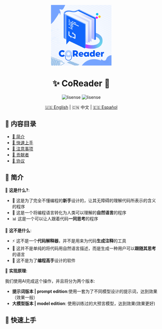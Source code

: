 <div align="center">
  <img src="logo.png" width="200" height="200">
  <h1>✨ CoReader 🚀</h1>
  
  ![lisense](https://img.shields.io/github/license/EasonTechno/CoReader?color=blue)
  ![lisense](https://img.shields.io/badge/Eason-Techno-blue)

  [🇺🇸 English](README-us.md) | 🇨🇳 中文 | [🇪🇸 Español](docs/README-es.md)
</div>

## 📑 内容目录
- [🌟 简介](#-简介)
- [🚀 快速上手](#-快速上手)
- [🧩 注意事项](#-注意事项)
- [🤝 贡献者](#-贡献者)
- [📄 协议](#-协议)

## 🌟 简介
🎯 **这是什么?**:
- 🧠 这是为了完全不懂编程的**新手**设计的，让其无障碍的理解代码所表示的含义的程序
- 🔄 这是一个将编程语言转化为人类可以理解的**自然语言**的程序
- 📊 这是一个可以让人跟着代码**一同思考**的程序

🔧 **这不是什么**:
- ⚡️ 这不是一个**代码解释器**，并不是用来为代码**生成注释**的工具
- 🧪 这并不是单纯的将代码用自然语言描述，而是生成一种用户可以**跟随其思考**的语言
- 📱 这不是为了**编程高手**设计的软件

🔧 **实现原理**:

我们使用AI完成这个操作，并且将分为两个版本:
- **提示词版本 | prompt edition**:使用一套为了不同模型设计的提示词，达到效果（效果一般）
- **大模型版本 | model edition**: 使用训练过的大预言模型，达到效果(效果更好)

## 🚀 快速上手

